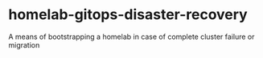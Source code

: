 # homelab-gitops-disaster-recovery
A means of bootstrapping a homelab in case of complete cluster failure or migration
